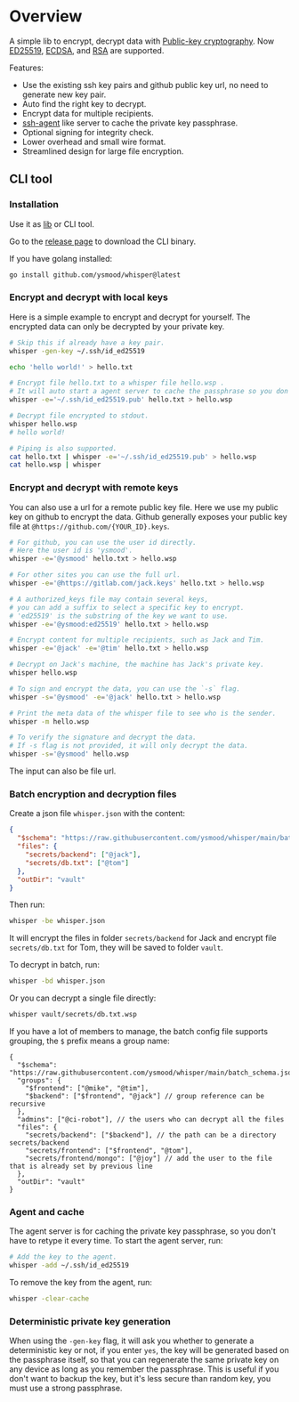 # Overview

A simple lib to encrypt, decrypt data with [Public-key cryptography](https://en.wikipedia.org/wiki/Public-key_cryptography).
Now [ED25519](https://en.wikipedia.org/wiki/EdDSA#Ed25519), [ECDSA](https://en.wikipedia.org/wiki/Elliptic_Curve_Digital_Signature_Algorithm),
and [RSA](<https://en.wikipedia.org/wiki/RSA_(cryptosystem)>) are supported.

Features:

- Use the existing ssh key pairs and github public key url, no need to generate new key pair.
- Auto find the right key to decrypt.
- Encrypt data for multiple recipients.
- [ssh-agent](https://en.wikipedia.org/wiki/Ssh-agent) like server to cache the private key passphrase.
- Optional signing for integrity check.
- Lower overhead and small wire format.
- Streamlined design for large file encryption.

## CLI tool

### Installation

Use it as [lib](https://pkg.go.dev/github.com/ysmood/whisper/lib) or CLI tool.

Go to the [release page](https://github.com/ysmood/whisper/releases) to download the CLI binary.

If you have golang installed:

```bash
go install github.com/ysmood/whisper@latest
```

### Encrypt and decrypt with local keys

Here is a simple example to encrypt and decrypt for yourself. The encrypted data can only be decrypted by your private key.

```bash
# Skip this if already have a key pair.
whisper -gen-key ~/.ssh/id_ed25519

echo 'hello world!' > hello.txt

# Encrypt file hello.txt to a whisper file hello.wsp .
# It will auto start a agent server to cache the passphrase so you don't have to retype it.
whisper -e='~/.ssh/id_ed25519.pub' hello.txt > hello.wsp

# Decrypt file encrypted to stdout.
whisper hello.wsp
# hello world!

# Piping is also supported.
cat hello.txt | whisper -e='~/.ssh/id_ed25519.pub' > hello.wsp
cat hello.wsp | whisper
```

### Encrypt and decrypt with remote keys

You can also use a url for a remote public key file.
Here we use my public key on github to encrypt the data.
Github generally exposes your public key file at `@https://github.com/{YOUR_ID}.keys`.

```bash
# For github, you can use the user id directly.
# Here the user id is 'ysmood'.
whisper -e='@ysmood' hello.txt > hello.wsp

# For other sites you can use the full url.
whisper -e='@https://gitlab.com/jack.keys' hello.txt > hello.wsp

# A authorized_keys file may contain several keys,
# you can add a suffix to select a specific key to encrypt.
# 'ed25519' is the substring of the key we want to use.
whisper -e='@ysmood:ed25519' hello.txt > hello.wsp

# Encrypt content for multiple recipients, such as Jack and Tim.
whisper -e='@jack' -e='@tim' hello.txt > hello.wsp

# Decrypt on Jack's machine, the machine has Jack's private key.
whisper hello.wsp

# To sign and encrypt the data, you can use the `-s` flag.
whisper -s='@ysmood' -e='@jack' hello.txt > hello.wsp

# Print the meta data of the whisper file to see who is the sender.
whisper -m hello.wsp

# To verify the signature and decrypt the data.
# If -s flag is not provided, it will only decrypt the data.
whisper -s='@ysmood' hello.wsp
```

The input can also be file url.

### Batch encryption and decryption files

Create a json file `whisper.json` with the content:

```json
{
  "$schema": "https://raw.githubusercontent.com/ysmood/whisper/main/batch_schema.json",
  "files": {
    "secrets/backend": ["@jack"],
    "secrets/db.txt": ["@tom"]
  },
  "outDir": "vault"
}
```

Then run:

```bash
whisper -be whisper.json
```

It will encrypt the files in folder `secrets/backend` for Jack and encrypt file `secrets/db.txt` for Tom,
they will be saved to folder `vault`.

To decrypt in batch, run:

```bash
whisper -bd whisper.json
```

Or you can decrypt a single file directly:

```bash
whisper vault/secrets/db.txt.wsp
```

If you have a lot of members to manage, the batch config file supports grouping,
the `$` prefix means a group name:

```jsonc
{
  "$schema": "https://raw.githubusercontent.com/ysmood/whisper/main/batch_schema.json",
  "groups": {
    "$frontend": ["@mike", "@tim"],
    "$backend": ["$frontend", "@jack"] // group reference can be recursive
  },
  "admins": ["@ci-robot"], // the users who can decrypt all the files
  "files": {
    "secrets/backend": ["$backend"], // the path can be a directory secrets/backend
    "secrets/frontend": ["$frontend", "@tom"],
    "secrets/frontend/mongo": ["@joy"] // add the user to the file that is already set by previous line
  },
  "outDir": "vault"
}
```

### Agent and cache

The agent server is for caching the private key passphrase, so you don't have to retype it every time.
To start the agent server, run:

```bash
# Add the key to the agent.
whisper -add ~/.ssh/id_ed25519
```

To remove the key from the agent, run:

```bash
whisper -clear-cache
```

### Deterministic private key generation

When using the `-gen-key` flag, it will ask you whether to generate a deterministic key or not,
if you enter `yes`, the key will be generated based on the passphrase itself,
so that you can regenerate the same private key on any device as long as you remember the passphrase.
This is useful if you don't want to backup the key, but it's less secure than random key, you must use a strong passphrase.
